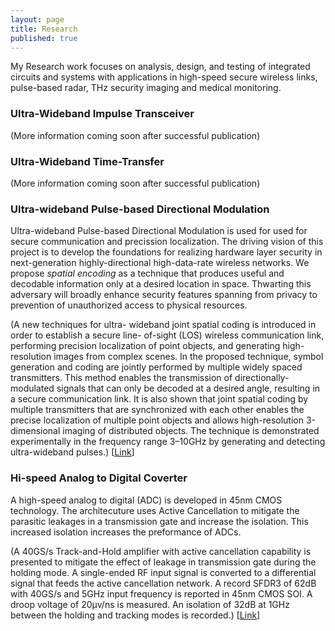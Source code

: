 ```yaml
---
layout: page
title: Research
published: true
---
```

My Research work focuses on analysis, design, and testing of integrated circuits and systems with applications in high-speed secure wireless links, pulse-based radar, THz security imaging and medical monitoring.

###  Ultra-Wideband Impulse Transceiver

(More information coming soon after successful publication)


### Ultra-Wideband Time-Transfer

(More information coming soon after successful publication)  
  
   
     
       
       


### Ultra-wideband Pulse-based Directional Modulation

Ultra-wideband Pulse-based Directional Modulation is used for used for secure communication and precission localization. The driving vision of this project is to develop the foundations for realizing hardware layer security in next-generation highly-directional high-data-rate wireless networks. We propose _spatial encoding_ as a technique that produces useful and decodable information only at a desired location in space. Thwarting this adversary will broadly enhance security features spanning from privacy to prevention of unauthorized access to physical resources.

(A new techniques for ultra- wideband joint spatial coding is introduced in order to establish a secure line- of-sight (LOS) wireless communication link, performing precision localization of point objects, and generating high-resolution images from complex scenes. In the proposed technique, symbol generation and coding are jointly performed by multiple widely spaced transmitters. This method enables the transmission of directionally-modulated signals that can only be decoded at a desired angle, resulting in a secure communication link. It is also shown that joint spatial coding by multiple transmitters that are synchronized with each other enables the precise localization of multiple point objects and allows high-resolution 3-dimensional imaging of distributed objects. The technique is demonstrated experimentally in the frequency range 3–10GHz by generating and detecting ultra-wideband pulses.)
[[Link](http://ieeexplore.ieee.org/xpl/articleDetails.jsp?arnumber=7411369&newsearch=true&queryText=H.%20Aggrawal)]<br>

### Hi-speed Analog to Digital Coverter

A high-speed analog to digital (ADC) is developed in 45nm CMOS technology. The architecuture uses Active Cancellation to mitigate the parasitic leakages in a transmission gate and increase the isolation. This increased isolation increases the preformance of ADCs.
 
(A 40GS/s Track-and-Hold amplifier with active cancellation capability is presented to mitigate the effect of leakage in transmission gate during the holding mode. A single-ended RF input signal is converted to a differential signal that feeds the active cancellation network. A record SFDR3 of 62dB with 40GS/s and 5GHz input frequency is reported in 45nm CMOS SOI. A droop voltage of 20μv/ns is measured. An isolation of 32dB at 1GHz between the holding and tracking modes is recorded.)
[[Link](http://ieeexplore.ieee.org/xpl/articleDetails.jsp?arnumber=6848630&newsearch=true&queryText=H.%20Aggrawal)]<br>
